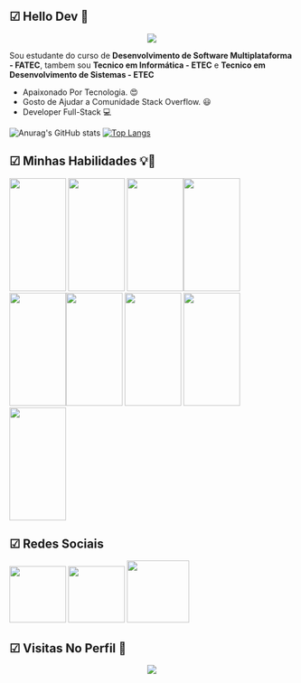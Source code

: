 ## ☑ Hello Dev 👊
<p align="center">
<img src="https://i.pinimg.com/originals/26/6f/4e/266f4e921360ef518df4dd7e95a2b922.gif"></p>

Sou estudante do curso de **Desenvolvimento de Software Multiplataforma - FATEC**, tambem sou **Tecnico em Informática - ETEC** e **Tecnico em Desenvolvimento de Sistemas - ETEC**

-  Apaixonado Por Tecnologia. 😍
- Gosto de Ajudar a Comunidade Stack Overflow. 😃
- Developer Full-Stack 💻



![Anurag's GitHub stats](https://github-readme-stats.vercel.app/api?username=Zereis240620&show_icons=true&theme=tokyonight)
[![Top Langs](https://github-readme-stats.vercel.app/api/top-langs/?username=Zereis240620&layout=compact)](https://github.com/Zereis240620/github-readme-stats)
## ☑ Minhas Habilidades 💡🚀
<p float="left">
<img width="100px" 
	 height="200px"
src="https://cdn.jsdelivr.net/gh/devicons/devicon/icons/php/php-original.svg" />
<img width="100px"  
height="200px"
src="https://cdn.jsdelivr.net/gh/devicons/devicon/icons/javascript/javascript-original.svg" />
<img width="100px"  
height="200px"	src="https://cdn.jsdelivr.net/gh/devicons/devicon/icons/nodejs/nodejs-original-wordmark.svg" /><img width="100px"  
height="200px"	src="https://cdn.jsdelivr.net/gh/devicons/devicon/icons/python/python-original.svg" /><img width="100px"
height="200px" src="https://cdn.jsdelivr.net/gh/devicons/devicon/icons/mysql/mysql-original-wordmark.svg" /><img width="100px"
height="200px"
src="https://cdn.jsdelivr.net/gh/devicons/devicon/icons/postgresql/postgresql-original-wordmark.svg" />
<img 
width="100px"
height="200px"
src="https://cdn.jsdelivr.net/gh/devicons/devicon/icons/apache/apache-original-wordmark.svg" />
<img 
width="100px"
height="200px"
src="https://cdn.jsdelivr.net/gh/devicons/devicon/icons/html5/html5-original.svg" />
<img 
width="100px"
height="200px"
src="https://cdn.jsdelivr.net/gh/devicons/devicon/icons/css3/css3-original-wordmark.svg" />
</p>

## ☑ Redes Sociais
<a href="https://www.linkedin.com/in/jos%C3%A9-reis-m-de-oliveira-b16a55177">
<img width="100px" src="https://cdn-icons-png.flaticon.com/512/174/174857.png"></a>
<a href="https://stackexchange.com/users/14761443/z%c3%a9-reis-m-olliver"><img width="100px" src="https://cdn-icons-png.flaticon.com/512/2111/2111628.png"></a>
<a href="https://www.instagram.com/zrmolliver/"><img width="110px" src="https://cdn4.iconfinder.com/data/icons/picons-social/57/38-instagram-3-512.png"></a>

## ☑ Visitas No Perfil 👀
<p align="center"> 
   <img alingn="center" src="https://profile-counter.glitch.me/Zereis240620/count.svg" />
 </p>
